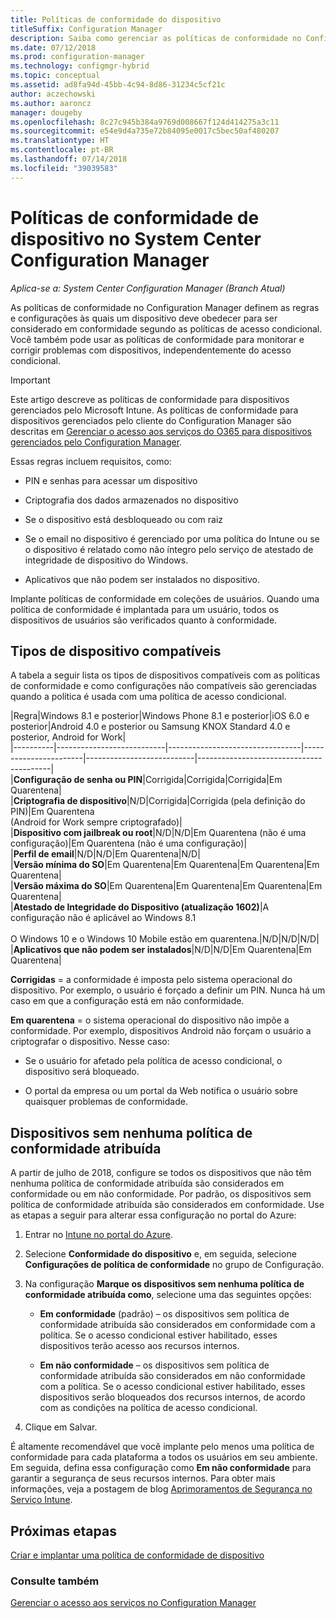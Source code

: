 ```yaml
---
title: Políticas de conformidade do dispositivo
titleSuffix: Configuration Manager
description: Saiba como gerenciar as políticas de conformidade no Configuration Manager para tornar aos dispositivos em conformidade políticas de acesso condicional.
ms.date: 07/12/2018
ms.prod: configuration-manager
ms.technology: configmgr-hybrid
ms.topic: conceptual
ms.assetid: ad8fa94d-45bb-4c94-8d86-31234c5cf21c
author: aczechowski
ms.author: aaroncz
manager: dougeby
ms.openlocfilehash: 8c27c945b384a9769d008667f124d414275a3c11
ms.sourcegitcommit: e54e9d4a735e72b84095e0017c5bec50af480207
ms.translationtype: HT
ms.contentlocale: pt-BR
ms.lasthandoff: 07/14/2018
ms.locfileid: "39039583"
---
```

# <a name="device-compliance-policies-in-system-center-configuration-manager"></a>Políticas de conformidade de dispositivo no System Center Configuration Manager

*Aplica-se a: System Center Configuration Manager (Branch Atual)*

As políticas de conformidade no Configuration Manager definem as regras e configurações às quais um dispositivo deve obedecer para ser considerado em conformidade segundo as políticas de acesso condicional. Você também pode usar as políticas de conformidade para monitorar e corrigir problemas com dispositivos, independentemente do acesso condicional.  


> [!IMPORTANT]  
>  Este artigo descreve as políticas de conformidade para dispositivos gerenciados pelo Microsoft Intune. As políticas de conformidade para dispositivos gerenciados pelo cliente do Configuration Manager são descritas em [Gerenciar o acesso aos serviços do O365 para dispositivos gerenciados pelo Configuration Manager](/sccm/protect/deploy-use/manage-access-to-o365-services-for-pcs-managed-by-sccm).  

 Essas regras incluem requisitos, como:  

-   PIN e senhas para acessar um dispositivo  

-   Criptografia dos dados armazenados no dispositivo  

-   Se o dispositivo está desbloqueado ou com raiz  

-   Se o email no dispositivo é gerenciado por uma política do Intune ou se o dispositivo é relatado como não íntegro pelo serviço de atestado de integridade de dispositivo do Windows.  

-   Aplicativos que não podem ser instalados no dispositivo.  


 Implante políticas de conformidade em coleções de usuários. Quando uma política de conformidade é implantada para um usuário, todos os dispositivos de usuários são verificados quanto à conformidade.  



## <a name="supported-device-types"></a>Tipos de dispositivo compatíveis

 A tabela a seguir lista os tipos de dispositivos compatíveis com as políticas de conformidade e como configurações não compatíveis são gerenciadas quando a política é usada com uma política de acesso condicional.  

|Regra|Windows 8.1 e posterior|Windows Phone 8.1 e posterior|iOS 6.0 e posterior|Android 4.0 e posterior ou Samsung KNOX Standard 4.0 e posterior, Android for Work|  
|----------|---------------------------|---------------------------------|-----------------------|---------------------------|-----------------------------------------|  
|**Configuração de senha ou PIN**|Corrigida|Corrigida|Corrigida|Em Quarentena|  
|**Criptografia de dispositivo**|N/D|Corrigida|Corrigida (pela definição do PIN)|Em Quarentena<br>(Android for Work sempre criptografado)|  
|**Dispositivo com jailbreak ou root**|N/D|N/D|Em Quarentena (não é uma configuração)|Em Quarentena (não é uma configuração)|  
|**Perfil de email**|N/D|N/D|Em Quarentena|N/D|  
|**Versão mínima do SO**|Em Quarentena|Em Quarentena|Em Quarentena|Em Quarentena|  
|**Versão máxima do SO**|Em Quarentena|Em Quarentena|Em Quarentena|Em Quarentena|  
|**Atestado de Integridade do Dispositivo (atualização 1602)**|A configuração não é aplicável ao Windows 8.1<br /><br /> O Windows 10 e o Windows 10 Mobile estão em quarentena.|N/D|N/D|N/D|  
|**Aplicativos que não podem ser instalados**|N/D|N/D|Em Quarentena|Em Quarentena|

 **Corrigidas** = a conformidade é imposta pelo sistema operacional do dispositivo. Por exemplo, o usuário é forçado a definir um PIN. Nunca há um caso em que a configuração está em não conformidade.  

 **Em quarentena** = o sistema operacional do dispositivo não impõe a conformidade. Por exemplo, dispositivos Android não forçam o usuário a criptografar o dispositivo. Nesse caso:  

-   Se o usuário for afetado pela política de acesso condicional, o dispositivo será bloqueado.  

-   O portal da empresa ou um portal da Web notifica o usuário sobre quaisquer problemas de conformidade.  



## <a name="devices-without-any-assigned-compliance-policy"></a>Dispositivos sem nenhuma política de conformidade atribuída
<!--2520152--> A partir de julho de 2018, configure se todos os dispositivos que não têm nenhuma política de conformidade atribuída são considerados em conformidade ou em não conformidade. Por padrão, os dispositivos sem política de conformidade atribuída são considerados em conformidade. Use as etapas a seguir para alterar essa configuração no portal do Azure:

1. Entrar no [Intune no portal do Azure](https://aka.ms/intuneportal).  

2. Selecione **Conformidade do dispositivo** e, em seguida, selecione **Configurações de política de conformidade** no grupo de Configuração.  

3. Na configuração **Marque os dispositivos sem nenhuma política de conformidade atribuída como**, selecione uma das seguintes opções:  

     - **Em conformidade** (padrão) – os dispositivos sem política de conformidade atribuída são considerados em conformidade com a política. Se o acesso condicional estiver habilitado, esses dispositivos terão acesso aos recursos internos.  

     - **Em não conformidade** – os dispositivos sem política de conformidade atribuída são considerados em não conformidade com a política. Se o acesso condicional estiver habilitado, esses dispositivos serão bloqueados dos recursos internos, de acordo com as condições na política de acesso condicional.  

4. Clique em Salvar.  

É altamente recomendável que você implante pelo menos uma política de conformidade para cada plataforma a todos os usuários em seu ambiente. Em seguida, defina essa configuração como **Em não conformidade** para garantir a segurança de seus recursos internos. Para obter mais informações, veja a postagem de blog [Aprimoramentos de Segurança no Serviço Intune](https://aka.ms/compliance_policies).



## <a name="next-steps"></a>Próximas etapas  
[Criar e implantar uma política de conformidade de dispositivo](/sccm/mdm/deploy-use/create-compliance-policy)

### <a name="see-also"></a>Consulte também  
 [Gerenciar o acesso aos serviços no Configuration Manager](/sccm/protect/deploy-use/manage-access-to-services)